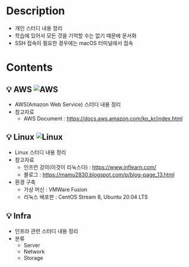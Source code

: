 # Description
- 개인 스터디 내용 정리
- 학습에 있어서 모든 것을 기억할 수는 없기 때문에 문서화
- SSH 접속이 필요한 경우에는 macOS 터미널에서 접속

# Contents

## 💡 AWS ![AWS](https://img.shields.io/badge/Amazon%20AWS-232F3E?style=flat-square&logo=Amazon%20AWS&logoColor=white)

* AWS(Amazon Web Service) 스터디 내용 정리 
* 참고자료
  * AWS Document : https://docs.aws.amazon.com/ko_kr/index.html

## 💡 Linux ![Linux](https://img.shields.io/badge/Linux-FCC624?style=flat-square&logo=linux&logoColor=white)

* Linux 스터디 내용 정리 
* 참고자료   
  * 인프런 강의(이것이 리눅스다) : https://www.inflearn.com/
  * 블로그 : https://mamu2830.blogspot.com/p/blog-page_13.html
* 환경 구축
  * 가상 머신 : VMWare Fusion
  * 리눅스 배포판 : CentOS Stream 8, Ubuntu 20.04 LTS

   
## 💡 Infra
* 인프라 관련 스터디 내용 정리
* 분류
  * Server
  * Network
  * Storage 

